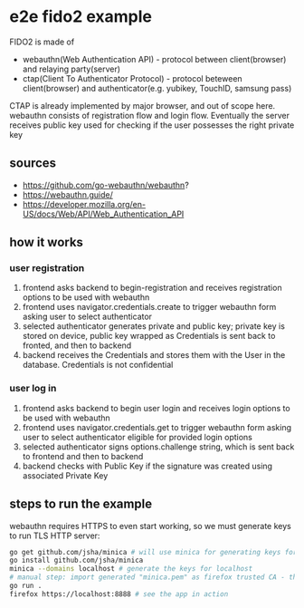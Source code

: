 # e2e fido2 example

FIDO2 is made of 
- webauthn(Web Authentication API) - protocol between client(browser) and relaying party(server)
- ctap(Client To Authenticator Protocol) - protocol beteween client(browser) and authenticator(e.g. yubikey, TouchID, samsung pass)

CTAP is already implemented by major browser, and out of scope here.  
webauthn consists of registration flow and login flow. Eventually the server receives public key used for checking if the user possesses the right private key

## sources

- https://github.com/go-webauthn/webauthn?
- https://webauthn.guide/
- https://developer.mozilla.org/en-US/docs/Web/API/Web_Authentication_API

## how it works

### user registration

1. frontend asks backend to begin-registration and receives registration options to be used with webauthn
1. frontend uses navigator.credentials.create to trigger webauthn form asking user to select authenticator
1. selected authenticator generates private and public key; private key is stored on device, public key wrapped as Credentials is sent back to fronted, and then to backend
1. backend receives the Credentials and stores them with the User in the database. Credentials is not confidential

### user log in

1. frontend asks backend to begin user login and receives login options to be used with webauthn
1. frontend uses navigator.credentials.get to trigger webauthn form asking user to select authenticator eligible for provided login options
1. selected authenticator signs options.challenge string, which is sent back to frontend and then to backend
1. backend checks with Public Key if the signature was created using associated Private Key

## steps to run the example

webauthn requires HTTPS to even start working, so we must generate keys to run TLS HTTP server:
```sh
go get github.com/jsha/minica # will use minica for generating keys for our little tls web server
go install github.com/jsha/minica
minica --domains localhost # generate the keys for localhost
# manual step: import generated "minica.pem" as firefox trusted CA - the browser need to know it can trust the keys generated by minica CA (Certificate Authority)
go run . 
firefox https://localhost:8888 # see the app in action
 ```